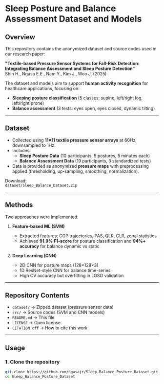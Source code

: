 # Sleep Posture and Balance Assessment Dataset and Models

## Overview
This repository contains the anonymized dataset and source codes used in our research paper:

**"Textile-based Pressure Sensor Systems for Fall-Risk Detection: Integrating Balance Assessment and Sleep Posture Detection"**  
Shin H., Ngasa E.E., Nam Y., Kim J., Woo J. (2025)

The dataset and models aim to support **human activity recognition** for healthcare applications, focusing on:
- **Sleeping posture classification** (5 classes: supine, left/right log, left/right prone)
- **Balance assessment** (3 tests: eyes open, eyes closed, dynamic tilting)

---

## Dataset
- Collected using **11×11 textile pressure sensor arrays** at 60Hz, downsampled to 1Hz.
- Includes:
  - **Sleep Posture Data** (10 participants, 5 postures, 5 minutes each)
  - **Balance Assessment Data** (19 participants, 3 standardized tests)
- Data is provided as anonymized **pressure maps** with preprocessing applied (thresholding, up-sampling, smoothing, normalization).

Download:  
`dataset/Sleep_Balance_Dataset.zip`

---

## Methods
Two approaches were implemented:
1. **Feature-based ML (SVM)**  
   - Extracted features: COP trajectories, PAS, QLR, CLR, zonal statistics  
   - Achieved **91.9% F1-score** for posture classification and **94%+ accuracy** for balance dynamic vs static

2. **Deep Learning (CNN)**  
   - 2D CNN for posture maps (128×128×3)  
   - 1D ResNet-style CNN for balance time-series  
   - High CV accuracy but overfitting in LOSO validation

---

## Repository Contents
- `dataset/` → Zipped dataset (pressure sensor data)
- `src/` → Source codes (SVM and CNN models)
- `README.md` → This file
- `LICENSE` → Open license
- `CITATION.cff` → How to cite this work

---

## Usage
### 1. Clone the repository
```bash
git clone https://github.com/ngasajr/Sleep_Balance_Posture_Dataset.git
cd Sleep_Balance_Posture_Dataset
